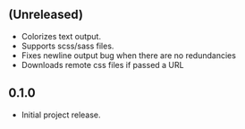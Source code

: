 ## (Unreleased) ##

* Colorizes text output.
* Supports scss/sass files.
* Fixes newline output bug when there are no redundancies
* Downloads remote css files if passed a URL

## 0.1.0 ##

* Initial project release.
